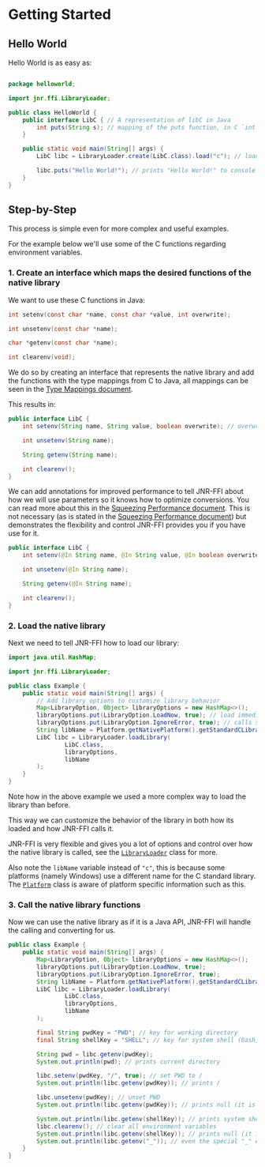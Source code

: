# Getting Started

## Hello World

Hello World is as easy as:

```java

package helloworld;

import jnr.ffi.LibraryLoader;

public class HelloWorld {
    public interface LibC { // A representation of libC in Java
        int puts(String s); // mapping of the puts function, in C `int puts(const char *s);`
    }

    public static void main(String[] args) {
        LibC libc = LibraryLoader.create(LibC.class).load("c"); // load the "c" library into the libc variable

        libc.puts("Hello World!"); // prints "Hello World!" to console
    }
}
```

## Step-by-Step

This process is simple even for more complex and useful examples.

For the example below we'll use some of the C functions regarding environment variables.

### 1. Create an interface which maps the desired functions of the native library

We want to use these C functions in Java:

```c
int setenv(const char *name, const char *value, int overwrite);

int unsetenv(const char *name);

char *getenv(const char *name);

int clearenv(void);
```

We do so by creating an interface that represents the native library and add the functions with the type mappings from C
to Java, all mappings can be seen in the [Type Mappings document](TypeMappings.md).

This results in:

```java
public interface LibC {
    int setenv(String name, String value, boolean overwrite); // overwrite can be int but boolean makes more sense

    int unsetenv(String name);

    String getenv(String name);

    int clearenv();
}
```

We can add annotations for improved performance to tell JNR-FFI about how we will use parameters so it knows how to
optimize conversions. You can read more about this in the [Squeezing Performance document](SqueezingPerformance.md).
This is not necessary (as is stated in the [Squeezing Performance document](SqueezingPerformance.md)) but demonstrates
the flexibility and control JNR-FFI provides you if you have use for it.

```java
public interface LibC {
    int setenv(@In String name, @In String value, @In boolean overwrite);

    int unsetenv(@In String name);

    String getenv(@In String name);

    int clearenv();
}
```

### 2. Load the native library

Next we need to tell JNR-FFI how to load our library:

```java
import java.util.HashMap;

import jnr.ffi.LibraryLoader;

public class Example {
    public static void main(String[] args) {
        // Add library options to customize library behavior
        Map<LibraryOption, Object> libraryOptions = new HashMap<>();
        libraryOptions.put(LibraryOption.LoadNow, true); // load immediately instead of lazily (ie on first use)
        libraryOptions.put(LibraryOption.IgnoreError, true); // calls shouldn't save last errno after call
        String libName = Platform.getNativePlatform().getStandardCLibraryName(); // platform specific name for libC
        LibC libc = LibraryLoader.loadLibrary(
                LibC.class,
                libraryOptions,
                libName
        );
    }
}
```

Note how in the above example we used a more complex way to load the library than before.

This way we can customize the behavior of the library in both how its loaded and how JNR-FFI calls it.

JNR-FFI is very flexible and gives you a lot of options and control over how the native library is called, see the
[`LibraryLoader`](../src/main/java/jnr/ffi/LibraryLoader.java) class for more.

Also note the `libName` variable instead of `"c"`, this is because some platforms (namely Windows) use a different name
for the C standard library. The [`Platform`](../src/main/java/jnr/ffi/Platform.java) class is aware of platform specific
information such as this.

### 3. Call the native library functions

Now we can use the native library as if it is a Java API, JNR-FFI will handle the calling and converting for us.

```java
public class Example {
    public static void main(String[] args) {
        Map<LibraryOption, Object> libraryOptions = new HashMap<>();
        libraryOptions.put(LibraryOption.LoadNow, true);
        libraryOptions.put(LibraryOption.IgnoreError, true);
        String libName = Platform.getNativePlatform().getStandardCLibraryName();
        LibC libc = LibraryLoader.loadLibrary(
                LibC.class,
                libraryOptions,
                libName
        );

        final String pwdKey = "PWD"; // key for working directory
        final String shellKey = "SHELL"; // key for system shell (bash, zsh etc)

        String pwd = libc.getenv(pwdKey);
        System.out.println(pwd); // prints current directory

        libc.setenv(pwdKey, "/", true); // set PWD to /
        System.out.println(libc.getenv(pwdKey)); // prints /

        libc.unsetenv(pwdKey); // unset PWD
        System.out.println(libc.getenv(pwdKey)); // prints null (it is null not the String "null")

        System.out.println(libc.getenv(shellKey)); // prints system shell, /bin/bash on most Unixes
        libc.clearenv(); // clear all environment variables
        System.out.println(libc.getenv(shellKey)); // prints null (it is null not the String "null")
        System.out.println(libc.getenv("_")); // even the special "_" environment variable is null
    }
}
```